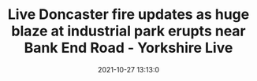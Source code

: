 ---
"title": "Live Doncaster fire updates as huge blaze at industrial park erupts near Bank End Road - Yorkshire Live"
"date": "2021-10-27 13:13:0"
"feed_name": "GOOGLENEWSINDUSTRIAL"
"feed_website": "https://news.google.com/search?q=industrial%2Bincident&hl=en-US&gl=US&ceid=US:en"
"feed_rss": "https://news.google.com/rss/search?q=industrial%2Bincident&hl=en-US&gl=US&ceid=US:en"
"link": "https://www.examinerlive.co.uk/news/local-news/live-doncaster-fire-updates-huge-21985537"
"source": "{'href': 'https://www.examinerlive.co.uk', 'title': 'Yorkshire Live'}"
"file": "_posts/2021-1-1-36429674906b10cec0c21db001d6d71d2b08ff5e.md"
"accident": "1"
"drilling": "0"
"dead": "0"
"injured": "0"
"arrested": "0"
"place": "unknown place"
"where": "unknown site"
"causes": "unknown"
"place_uri": "unknown place"
---